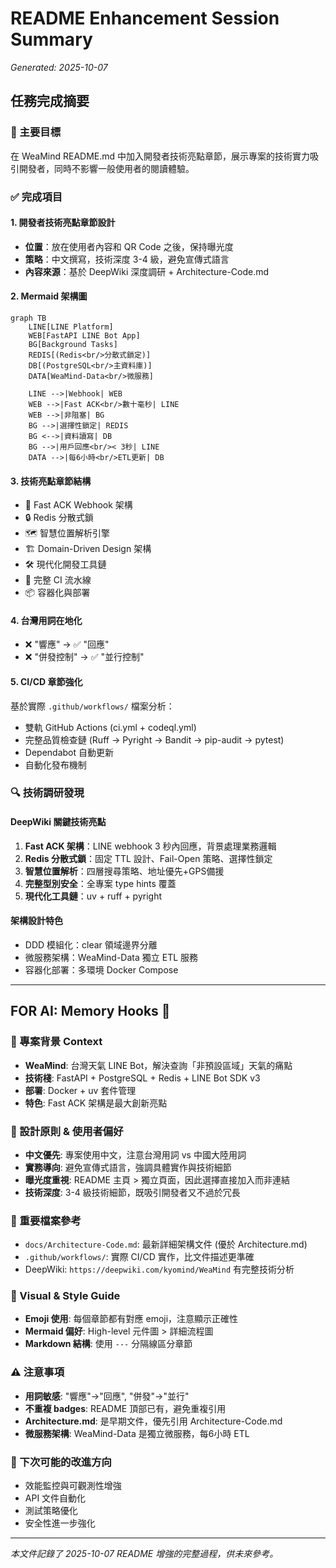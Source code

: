 # README Enhancement Session Summary
*Generated: 2025-10-07*

## 任務完成摘要

### 🎯 主要目標
在 WeaMind README.md 中加入開發者技術亮點章節，展示專案的技術實力吸引開發者，同時不影響一般使用者的閱讀體驗。

### ✅ 完成項目

#### 1. 開發者技術亮點章節設計
- **位置**：放在使用者內容和 QR Code 之後，保持曝光度
- **策略**：中文撰寫，技術深度 3-4 級，避免宣傳式語言
- **內容來源**：基於 DeepWiki 深度調研 + Architecture-Code.md

#### 2. Mermaid 架構圖
```mermaid
graph TB
    LINE[LINE Platform]
    WEB[FastAPI LINE Bot App]
    BG[Background Tasks]
    REDIS[(Redis<br/>分散式鎖定)]
    DB[(PostgreSQL<br/>主資料庫)]
    DATA[WeaMind-Data<br/>微服務]

    LINE -->|Webhook| WEB
    WEB -->|Fast ACK<br/>數十毫秒| LINE
    WEB -->|非阻塞| BG
    BG -->|選擇性鎖定| REDIS
    BG <-->|資料讀寫| DB
    BG -->|用戶回應<br/>< 3秒| LINE
    DATA -->|每6小時<br/>ETL更新| DB
```

#### 3. 技術亮點章節結構
- 🚀 Fast ACK Webhook 架構
- 🔒 Redis 分散式鎖
- 🗺️ 智慧位置解析引擎
- 🏗️ Domain-Driven Design 架構
- 🛠️ 現代化開發工具鏈
- 🔄 完整 CI 流水線
- 📦 容器化與部署

#### 4. 台灣用詞在地化
- ❌ "響應" → ✅ "回應"
- ❌ "併發控制" → ✅ "並行控制"

#### 5. CI/CD 章節強化
基於實際 `.github/workflows/` 檔案分析：
- 雙軌 GitHub Actions (ci.yml + codeql.yml)
- 完整品質檢查鏈 (Ruff → Pyright → Bandit → pip-audit → pytest)
- Dependabot 自動更新
- 自動化發布機制

### 🔍 技術調研發現

#### DeepWiki 關鍵技術亮點
1. **Fast ACK 架構**：LINE webhook 3 秒內回應，背景處理業務邏輯
2. **Redis 分散式鎖**：固定 TTL 設計、Fail-Open 策略、選擇性鎖定
3. **智慧位置解析**：四層搜尋策略、地址優先+GPS備援
4. **完整型別安全**：全專案 type hints 覆蓋
5. **現代化工具鏈**：uv + ruff + pyright

#### 架構設計特色
- DDD 模組化：clear 領域邊界分離
- 微服務架構：WeaMind-Data 獨立 ETL 服務
- 容器化部署：多環境 Docker Compose

---

## FOR AI: Memory Hooks 🧠

### 🎪 專案背景 Context
- **WeaMind**: 台灣天氣 LINE Bot，解決查詢「非預設區域」天氣的痛點
- **技術棧**: FastAPI + PostgreSQL + Redis + LINE Bot SDK v3
- **部署**: Docker + uv 套件管理
- **特色**: Fast ACK 架構是最大創新亮點

### 🎯 設計原則 & 使用者偏好
- **中文優先**: 專案使用中文，注意台灣用詞 vs 中國大陸用詞
- **實務導向**: 避免宣傳式語言，強調具體實作與技術細節
- **曝光度重視**: README 主頁 > 獨立頁面，因此選擇直接加入而非連結
- **技術深度**: 3-4 級技術細節，既吸引開發者又不過於冗長

### 🔧 重要檔案參考
- `docs/Architecture-Code.md`: 最新詳細架構文件 (優於 Architecture.md)
- `.github/workflows/`: 實際 CI/CD 實作，比文件描述更準確
- DeepWiki: `https://deepwiki.com/kyomind/WeaMind` 有完整技術分析

### 🎨 Visual & Style Guide
- **Emoji 使用**: 每個章節都有對應 emoji，注意顯示正確性
- **Mermaid 偏好**: High-level 元件圖 > 詳細流程圖
- **Markdown 結構**: 使用 `---` 分隔線區分章節

### ⚠️ 注意事項
- **用詞敏感**: "響應"→"回應", "併發"→"並行"
- **不重複 badges**: README 頂部已有，避免重複引用
- **Architecture.md**: 是早期文件，優先引用 Architecture-Code.md
- **微服務架構**: WeaMind-Data 是獨立微服務，每6小時 ETL

### 🚀 下次可能的改進方向
- 效能監控與可觀測性增強
- API 文件自動化
- 測試策略優化
- 安全性進一步強化

---

*本文件記錄了 2025-10-07 README 增強的完整過程，供未來參考。*
